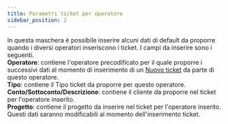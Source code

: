 ```yaml
---
title: Parametri ticket per operatore
sidebar_position: 2
---
```


In questa maschera è possibile inserire alcuni dati di default da proporre quando i diversi operatori inseriscono i ticket. 
I campi da inserire sono i seguenti.     
**Operatore**: contiene l'operatore precodificato per il quale proporre i successivi dati al momento di inserimento di un [Nuovo ticket](/docs/crm/helpdesk/tickets) da parte di questo operatore.       
**Tipo**: contiene il Tipo ticket da proporre per questo operatore.      
**Conto/Sottoconto/Descrizione**: contiene il cliente da proporre nel ticket per l'operatore inserito.     
**Progetto**: contiene il progetto da inserire nel ticket per l'operatore inserito.            
Questi dati saranno modificabili al momento dell'inserimento ticket.   